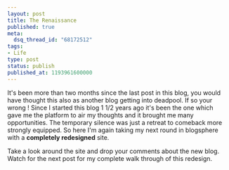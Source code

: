 ```yaml
---
layout: post
title: The Renaissance
published: true
meta:
  dsq_thread_id: "68172512"
tags:
- Life
type: post
status: publish
published_at: 1193961600000
---
```

It's been more than two months since the last post in this blog, you would have thought this also as another blog getting into deadpool. If so your wrong ! Since I started this blog 1 1/2 years ago it's been the one which gave me the platform to air my thoughts and it brought me many opportunities. The temporary silence was just a retreat to comeback more strongly equipped. So here I'm again taking my next round in blogsphere with a <strong>completely redesigned</strong> site.

Take a look around the site and drop your comments about the new blog. Watch for the next post for my complete walk through of this redesign.

